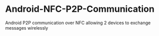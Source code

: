 Android-NFC-P2P-Communication
=============================

Android P2P communication over NFC allowing 2 devices to exchange messages wirelessly

